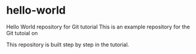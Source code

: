 # hello-world
Hello World repository for Git tutorial
This is an example repository for the Git tutoial on 

This repository is built step by step in the tutorial.